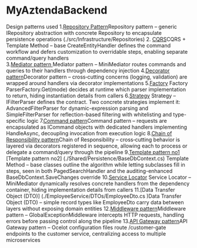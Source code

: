 # MyAztendaBackend
Design patterns used 
1.[Repository Pattern](./Shared/Repositories/Abstractions/IRepository.cs)Repository pattern – generic IRepository<T> abstraction with concrete Repository<T> to encapsulate persistence operations (./src/Infrastructure/Repositories)
2. [CQRS](./Shared/Cqrs/Bases/CreateEntityHandler.cs)CQRS + Template Method – base CreateEntityHandler defines the command workflow and defers customization to overridable steps, enabling separate command/query handlers   
3.[Mediator pattern ](./Shared/Cqrs/MiniMediator.cs)Mediator pattern – MiniMediator routes commands and queries to their handlers through dependency injection
4.[Decorator pattern](./Shared/Cqrs/Decorators/LoggingCommandDecorator.cs)Decorator pattern – cross‑cutting concerns (logging, validation) are wrapped around handlers via decorator implementations
5.[Factory](./Shared/Filtering/ParserFactory.cs) Factory ParserFactory.Get<TEntity>(mode) decides at runtime which parser implementation to return, hiding instantiation details from callers
6.[Strategy](./Shared/Filtering/IFilterParser.cs) Strategy –IFilterParser<TEntity> defines the contract. Two concrete strategies implement it: AdvancedFilterParser<TEntity> for dynamic-expression parsing and SimpleFilterParser<TEntity> for reflection-based filtering with whitelisting and type-specific logic
7.[Command pattern](./Shared/Cqrs/Abstractions/ICommandHandler.cs)Command pattern – requests are encapsulated as ICommand objects with dedicated handlers implementing HandleAsync, decoupling invocation from execution logic
8.[Chain of Responsibility pattern](./Shared/Cqrs/DependencyInjection/AddCqrs.cs)Chain of Responsibility – cross‑cutting behavior is layered via decorators registered in sequence, allowing each to process or delegate a command/query through the pipeline
9.[Template pattern no1](./Shared/Cqrs/Bases/PagedSearchHandler.cs) [Template pattern no2] (./Shared/Persistence/BaseDbContext.cs) Template Method – base classes outline the algorithm while letting subclasses fill in steps, seen in both PagedSearchHandler and the auditing-enhanced BaseDbContext.SaveChanges override
10.[Service Locator](./Shared/Cqrs/MiniMediator.cs) Service Locator – MiniMediator dynamically resolves concrete handlers from the dependency container, hiding implementation details from callers
11.[Data Transfer Object (DTO)] (./EmployeeService/DTOs/EmployeeDto.cs )Data Transfer Object (DTO) – simple record types like EmployeeDto carry data between layers without exposing domain entities
12.[Middleware pattern](./Shared/Web/Middleware/GlobalExceptionMiddleware.cs)Middleware pattern – GlobalExceptionMiddleware intercepts HTTP requests, handling errors before passing control along the pipeline
13.[API Gateway pattern](./Shared/Web/Middleware/GlobalExceptionMiddleware.cs)API Gateway pattern – Ocelot configuration files route /customer-gate endpoints to the customer service, centralizing access to multiple microservices
